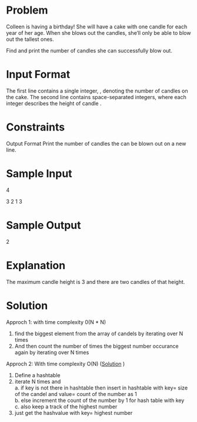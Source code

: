 # Problem

Colleen is having a birthday! She will have a cake with one candle for each year of her age. When she blows out the candles, she’ll only be able to blow out the tallest ones.

Find and print the number of candles she can successfully blow out.

# Input Format

The first line contains a single integer, , denoting the number of candles on the cake. 
The second line contains  space-separated integers, where each integer  describes the height of candle .

# Constraints

Output Format 
Print the number of candles the can be blown out on a new line.

# Sample Input 

4

3 2 1 3

# Sample Output 

2
# Explanation 

The maximum candle height is 3 and there are two candles of that height.

# Solution

Approch 1: with time complexity 0(N * N)

1. find the biggest element from the array of candels by iterating over N times
2. And then count the number of times the biggest number occurance again by iterating over N times

Approch 2: With time complexity O(N) (<a href="https://github.com/quickank1t/hacerrank/blob/master/Birthday%20Cake%20Candles/src/Solution.java">Solution</a>   )

1. Define a hashtable
2. iterate N times and <br>
  a. if key is not there in hashtable then insert in hashtable with key= size of the candel and value= count of the number as 1 <br>
  b. else increment the count of the number by 1 for hash table with key <br>
  c. also keep a track of the highest number<br>
3. just get the hashvalue with key= highest number
